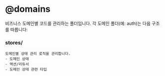 # @domains

비즈니스 도메인별 코드를 관리하는 폴더입니다.
각 도메인 폴더(예: auth)는 다음 구조를 따릅니다:

### stores/
```
도메인별 상태 관리 로직을 관리합니다.
- 도메인 상태
- 액션/리듀서
- 도메인 상태 관련 타입
```
